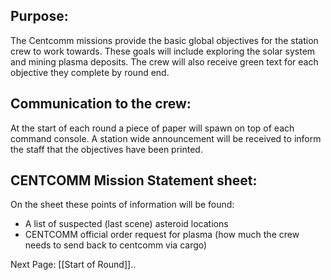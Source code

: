 ## Purpose:

The Centcomm missions provide the basic global objectives for the station crew to work towards. 
These goals will include exploring the solar system and mining plasma deposits.
The crew will also receive green text for each objective they complete by round end.

## Communication to the crew:

At the start of each round a piece of paper will spawn on top of each command console. A station wide announcement will be received to inform the staff that the objectives have been printed.

## CENTCOMM Mission Statement sheet:

On the sheet these points of information will be found:

* A list of suspected (last scene) asteroid locations
* CENTCOMM official order request for plasma (how much the crew needs to send back to centcomm via cargo)

Next Page: [[Start of Round]]..

